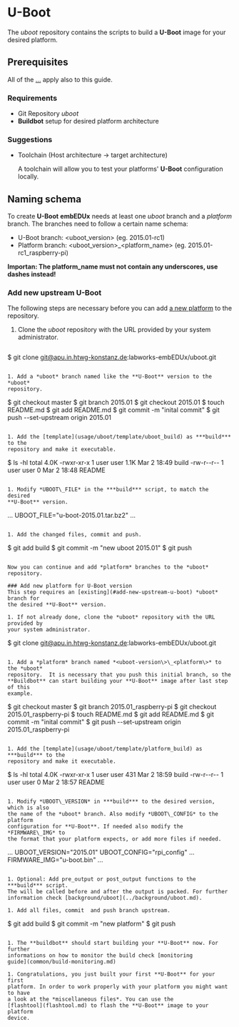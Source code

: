 # U-Boot
The *uboot* repository contains the scripts to build a **U-Boot** image for your
desired platform.

## Prerequisites
All of the [...]() apply also to this guide.

### Requirements
* Git Repository *uboot*
* **Buildbot** setup for desired platform architecture

### Suggestions
* Toolchain (Host architecture -> target architecture)

    A toolchain will allow you to test your platforms' **U-Boot** configuration
    locally.

## Naming schema
To create **U-Boot** **embEDUx** needs at least one *uboot* branch and a
*platform* branch. The branches need to follow a certain name schema:

* U-Boot branch: <uboot\_version\> (eg. 2015.01-rc1)
* Platform branch: <uboot\_version\>\_<platform\_name\> (eg. 2015.01-rc1_raspberry-pi)

**Importan: The platform\_name must not contain any underscores, use dashes
instead!**

### Add new upstream U-Boot
The following steps are necessary before you can add [a new
platform](#add-new-platform-for-u-boot-version) to the repository.

1. Clone the *uboot* repository with the URL provided by your system
   administrator.
   ```
$ git clone git@apu.in.htwg-konstanz.de:labworks-embEDUx/uboot.git
   ```

1. Add a *uboot* branch named like the **U-Boot** version to the *uboot*
   repository.
   ```
$ git checkout master
$ git branch 2015.01
$ git checkout 2015.01
$ touch README.md
$ git add README.md
$ git commit -m "inital commit"
$ git push --set-upstream origin 2015.01
   ```

1. Add the [template](usage/uboot/template/uboot_build) as ***build*** to the
   repository and make it executable.
   ```
$ ls -hl
total 4.0K
-rwxr-xr-x 1 user user 1.1K Mar  2 18:49 build
-rw-r--r-- 1 user user    0 Mar  2 18:48 README
   ```

1. Modify *UBOOT\_FILE* in the ***build*** script, to match the desired
   **U-Boot** version.
   ```
...
UBOOT_FILE="u-boot-2015.01.tar.bz2"
...
   ```

1. Add the changed files, commit and push. 
   ```
$ git add build
$ git commit -m "new uboot 2015.01"
$ git push 
   ```

Now you can continue and add *platform* branches to the *uboot* repository.

### Add new platform for U-Boot version
This step requires an [existing](#add-new-upstream-u-boot) *uboot* branch for
the desired **U-Boot** version.

1. If not already done, clone the *uboot* repository with the URL provided by
   your system administrator.
   ```
$ git clone git@apu.in.htwg-konstanz.de:labworks-embEDUx/uboot.git
   ```

1. Add a *platform* branch named *<uboot-version\>\_<platform\>* to the *uboot*
   repository.  It is necessary that you push this initial branch, so the
   **Buildbot** can start building your **U-Boot** image after last step of this
   example.
   ```
$ git checkout master
$ git branch 2015.01_raspberry-pi
$ git checkout 2015.01_raspberry-pi
$ touch README.md
$ git add README.md
$ git commit -m "inital commit"
$ git push --set-upstream origin 2015.01_raspberry-pi
   ```

1. Add the [template](usage/uboot/template/platform_build) as ***build*** to the
   repository and make it executable. 
   ```
$ ls -hl
total 4.0K
-rwxr-xr-x 1 user user 431 Mar  2 18:59 build
-rw-r--r-- 1 user user   0 Mar  2 18:57 README
   ```

1. Modify *UBOOT\_VERSION* in ***build*** to the desired version, which is also
   the name of the *uboot* branch. Also modify *UBOOT\_CONFIG* to the platform
   configuration for **U-Boot**. If needed also modify the *FIRMWARE\_IMG* to
   the format that your platform expects, or add more files if needed.
   ```
...
UBOOT_VERSION="2015.01"
UBOOT_CONFIG="rpi_config"
...
FIRMWARE_IMG="u-boot.bin"
...
   ```

1. Optional: Add pre_output or post_output functions to the ***build*** script.
   The will be called before and after the output is packed. For further
   information check [background/uboot](../background/uboot.md).

1. Add all files, commit  and push branch upstream.
   ```
$ git add build
$ git commit -m "new platform"
$ git push
   ```

1. The **buildbot** should start building your **U-Boot** now. For further
   informations on how to monitor the build check [monitoring
   guide](common/build-monitoring.md) 

1. Congratulations, you just built your first **U-Boot** for your first
   platform. In order to work properly with your platform you might want to have
   a look at the *miscellaneous files*. You can use the
   [flashtool](flashtool.md) to flash the **U-Boot** image to your platform
   device.

